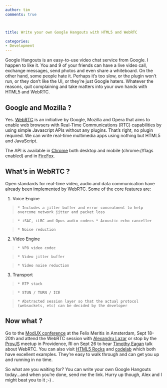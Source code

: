 ```yaml
---
author: tim
comments: true



title: Write your own Google Hangouts with HTML5 and WebRTC

categories:
- Development
---
```


Google Hangouts is an easy-to-use video chat service from Google. I happen to like it. You and 9 of your friends can have a live video call, exchange messages, send photos and even share a whiteboard. On the other hand, some people hate it. Perhaps it’s too slow, or the plugin won’t run, or they don’t like the UI, or they’re just Google haters. Whatever the reasons, quit complaining and take matters into your own hands with HTML5 and WebRTC.





## Google and Mozilla ?





Yes. [WebRTC](http://www.webrtc.org/home) is an initiative by Google, Mozilla and Opera that aims to enable web browsers with Real-Time Communications (RTC) capabilities by using simple Javascript APIs without any plugins. That’s right, no plugin required. We can write real-time multimedia apps using nothing but HTML5 and JavaScript.





The API is available in [Chrome](http://chrome.google.com/) both desktop and mobile (chrome://flags enabled) and in [FireFox](http://www.mozilla.org/en-US/firefox/new/).





## What’s in WebRTC ?





Open standards for real-time video, audio and data communication have already been implemented by WebRTC. Some of the core features are:







  1. Voice Engine





> 
  
  
>     * Includes a jitter buffer and error concealment to help overcome network jitter and packet loss 
> 
  
>     * iSAC, iLBC and Opus audio codecs * Acoustic echo canceller 
> 
  
>     * Noise reduction 
> 
  




  2. Video Engine





> 
  
  
>     * VP8 video codec 
> 
  
>     * Video jitter buffer 
> 
  
>     * Video noise reduction
> 
  




  3. Transport





> 
  
  
>     * RTP stack
> 
  
>     * STUN / TURN / ICE 
> 
  
>     * Abstracted session layer so that the actual protocol (websockets, etc) can be decided by the developer
> 
  







## Now what ?





Go to the [ModUX conference](http://www.moduxcon.com/) at the Felix Meritis in Amsterdam, Sept 18-20th and attend the WebRTC session with [Alexandru Lazar](https://twitter.com/alexlazar86) or stop by the [ProvJS](http://www.meetup.com/Prov-JS/) meetup in Providence, RI on Sept 26 to hear [Timothy Eagan](https://twitter.com/TimothyEagan) talk about WebRTC. You can also visit [HTML5 Rocks](http://www.html5rocks.com/en/tutorials/webrtc/basics/) and [codelab](https://bitbucket.org/webrtc/codelab) which both have excellent examples. They’re easy to walk through and can get you up and running in no time.





So what are you waiting for? You can write your own Google Hangouts today...and when you’re done, send me the link. Hurry up though, Alex and I might beat you to it ;-) .



